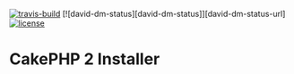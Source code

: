 [![travis-build][travis-build]][travis-build-url]
[![david-dm-status][david-dm-status]][david-dm-status-url]
[![license][license]][license-url]

# CakePHP 2 Installer


[travis-build]: https://api.travis-ci.org/Milanzor/c2i.svg?branch=master
[travis-build-url]: https://travis-ci.org/Milanzor/c2i

[license]: https://img.shields.io/github/license/Milanzor/c2i.svg
[license-url]: https://github.com/Milanzor/c2i/blob/master/LICENSE

[downloads-week]: https://img.shields.io/npm/dw/webpack-watched-glob-entries-plugin.svg
[downloads-week-url]: https://www.npmjs.com/package/webpack-watched-glob-entries-plugin
